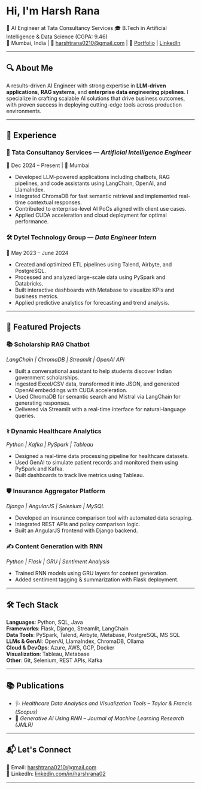 # Hi, I'm Harsh Rana

💼 AI Engineer at Tata Consultancy Services 
🎓 B.Tech in Artificial Intelligence & Data Science (CGPA: 9.46)   
📍 Mumbai, India | 📧 harshtrana0210@gmail.com | 🔗 [Portfolio](https://harshrana02.github.io/portfolio/) | [LinkedIn](https://www.linkedin.com/in/harshrana02/) 

---

## 🔍 About Me

A results-driven AI Engineer with strong expertise in **LLM-driven applications**, **RAG systems**, and **enterprise data engineering pipelines**. I specialize in crafting scalable AI solutions that drive business outcomes, with proven success in deploying cutting-edge tools across production environments.

---

## 💼 Experience

### 🚀 Tata Consultancy Services — *Artificial Intelligence Engineer*  
📆 Dec 2024 – Present | 📍 Mumbai  
- Developed LLM-powered applications including chatbots, RAG pipelines, and code assistants using LangChain, OpenAI, and LlamaIndex.  
- Integrated ChromaDB for fast semantic retrieval and implemented real-time contextual responses.  
- Contributed to enterprise-level AI PoCs aligned with client use cases.  
- Applied CUDA acceleration and cloud deployment for optimal performance.

### 🛠️ Dytel Technology Group — *Data Engineer Intern*  
📆 May 2023 – June 2024  
- Created and optimized ETL pipelines using Talend, Airbyte, and PostgreSQL.  
- Processed and analyzed large-scale data using PySpark and Databricks.  
- Built interactive dashboards with Metabase to visualize KPIs and business metrics.  
- Applied predictive analytics for forecasting and trend analysis.

---

## 🧠 Featured Projects

### 📚 **Scholarship RAG Chatbot**  
*LangChain | ChromaDB | Streamlit | OpenAI API*  
- Built a conversational assistant to help students discover Indian government scholarships.  
- Ingested Excel/CSV data, transformed it into JSON, and generated OpenAI embeddings with CUDA acceleration.  
- Used ChromaDB for semantic search and Mistral via LangChain for generating responses.  
- Delivered via Streamlit with a real-time interface for natural-language queries.

### ⚕️ **Dynamic Healthcare Analytics**  
*Python | Kafka | PySpark | Tableau*  
- Designed a real-time data processing pipeline for healthcare datasets.  
- Used GenAI to simulate patient records and monitored them using PySpark and Kafka.  
- Built dashboards to track live metrics using Tableau.  

### 🛡️ **Insurance Aggregator Platform**  
*Django | AngularJS | Selenium | MySQL*  
- Developed an insurance comparison tool with automated data scraping.  
- Integrated REST APIs and policy comparison logic.  
- Built an AngularJS frontend with Django backend. 

### ✍️ **Content Generation with RNN**  
*Python | Flask | GRU | Sentiment Analysis*  
- Trained RNN models using GRU layers for content generation.  
- Added sentiment tagging & summarization with Flask deployment.

---

## 🛠️ Tech Stack

**Languages**: Python, SQL, Java  
**Frameworks**: Flask, Django, Streamlit, LangChain  
**Data Tools**: PySpark, Talend, Airbyte, Metabase, PostgreSQL, MS SQL  
**LLMs & GenAI**: OpenAI, LlamaIndex, ChromaDB, Ollama  
**Cloud & DevOps**: Azure, AWS, GCP, Docker  
**Visualization**: Tableau, Metabase  
**Other**: Git, Selenium, REST APIs, Kafka

---

## 📚 Publications

- 🩺 *Healthcare Data Analytics and Visualization Tools* – *Taylor & Francis (Scopus)*  
- 🧬 *Generative AI Using RNN* – *Journal of Machine Learning Research (JMLR)*

---

## 📬 Let's Connect

📧 Email: harshtrana0210@gmail.com  
🔗 LinkedIn: [linkedin.com/in/harshrana02](https://www.linkedin.com/in/harshrana02)

---

